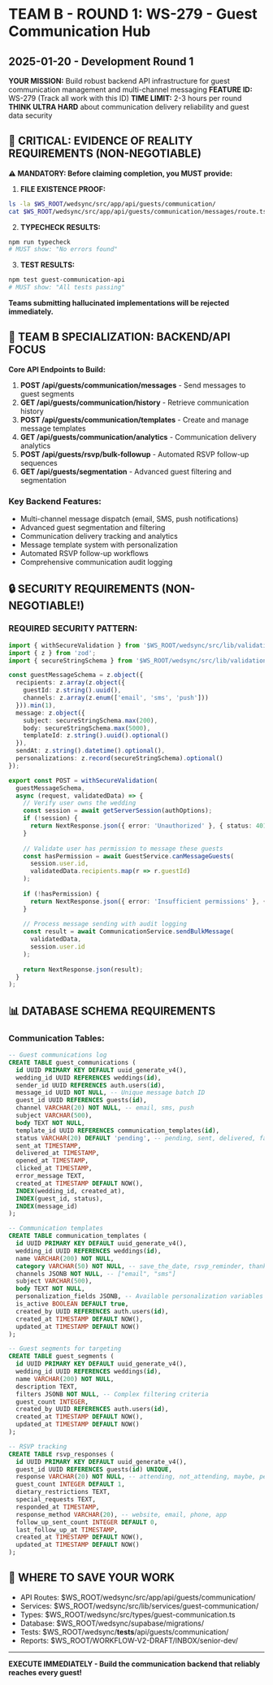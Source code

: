 # TEAM B - ROUND 1: WS-279 - Guest Communication Hub
## 2025-01-20 - Development Round 1

**YOUR MISSION:** Build robust backend API infrastructure for guest communication management and multi-channel messaging
**FEATURE ID:** WS-279 (Track all work with this ID)
**TIME LIMIT:** 2-3 hours per round
**THINK ULTRA HARD** about communication delivery reliability and guest data security

## 🚨 CRITICAL: EVIDENCE OF REALITY REQUIREMENTS (NON-NEGOTIABLE)

**⚠️ MANDATORY: Before claiming completion, you MUST provide:**

1. **FILE EXISTENCE PROOF:**
```bash
ls -la $WS_ROOT/wedsync/src/app/api/guests/communication/
cat $WS_ROOT/wedsync/src/app/api/guests/communication/messages/route.ts | head -20
```

2. **TYPECHECK RESULTS:**
```bash
npm run typecheck
# MUST show: "No errors found"
```

3. **TEST RESULTS:**
```bash
npm test guest-communication-api
# MUST show: "All tests passing"
```

**Teams submitting hallucinated implementations will be rejected immediately.**

## 🎯 TEAM B SPECIALIZATION: BACKEND/API FOCUS

**Core API Endpoints to Build:**

1. **POST /api/guests/communication/messages** - Send messages to guest segments
2. **GET /api/guests/communication/history** - Retrieve communication history
3. **POST /api/guests/communication/templates** - Create and manage message templates
4. **GET /api/guests/communication/analytics** - Communication delivery analytics
5. **POST /api/guests/rsvp/bulk-followup** - Automated RSVP follow-up sequences
6. **GET /api/guests/segmentation** - Advanced guest filtering and segmentation

### Key Backend Features:
- Multi-channel message dispatch (email, SMS, push notifications)
- Advanced guest segmentation and filtering
- Communication delivery tracking and analytics
- Message template system with personalization
- Automated RSVP follow-up workflows
- Comprehensive communication audit logging

## 🔒 SECURITY REQUIREMENTS (NON-NEGOTIABLE!)

### REQUIRED SECURITY PATTERN:
```typescript
import { withSecureValidation } from '$WS_ROOT/wedsync/src/lib/validation/middleware';
import { z } from 'zod';
import { secureStringSchema } from '$WS_ROOT/wedsync/src/lib/validation/schemas';

const guestMessageSchema = z.object({
  recipients: z.array(z.object({
    guestId: z.string().uuid(),
    channels: z.array(z.enum(['email', 'sms', 'push']))
  })).min(1),
  message: z.object({
    subject: secureStringSchema.max(200),
    body: secureStringSchema.max(5000),
    templateId: z.string().uuid().optional()
  }),
  sendAt: z.string().datetime().optional(),
  personalizations: z.record(secureStringSchema).optional()
});

export const POST = withSecureValidation(
  guestMessageSchema,
  async (request, validatedData) => {
    // Verify user owns the wedding
    const session = await getServerSession(authOptions);
    if (!session) {
      return NextResponse.json({ error: 'Unauthorized' }, { status: 401 });
    }
    
    // Validate user has permission to message these guests
    const hasPermission = await GuestService.canMessageGuests(
      session.user.id, 
      validatedData.recipients.map(r => r.guestId)
    );
    
    if (!hasPermission) {
      return NextResponse.json({ error: 'Insufficient permissions' }, { status: 403 });
    }
    
    // Process message sending with audit logging
    const result = await CommunicationService.sendBulkMessage(
      validatedData,
      session.user.id
    );
    
    return NextResponse.json(result);
  }
);
```

## 📊 DATABASE SCHEMA REQUIREMENTS

### Communication Tables:
```sql
-- Guest communications log
CREATE TABLE guest_communications (
  id UUID PRIMARY KEY DEFAULT uuid_generate_v4(),
  wedding_id UUID REFERENCES weddings(id),
  sender_id UUID REFERENCES auth.users(id),
  message_id UUID NOT NULL, -- Unique message batch ID
  guest_id UUID REFERENCES guests(id),
  channel VARCHAR(20) NOT NULL, -- email, sms, push
  subject VARCHAR(500),
  body TEXT NOT NULL,
  template_id UUID REFERENCES communication_templates(id),
  status VARCHAR(20) DEFAULT 'pending', -- pending, sent, delivered, failed, bounced
  sent_at TIMESTAMP,
  delivered_at TIMESTAMP,
  opened_at TIMESTAMP,
  clicked_at TIMESTAMP,
  error_message TEXT,
  created_at TIMESTAMP DEFAULT NOW(),
  INDEX(wedding_id, created_at),
  INDEX(guest_id, status),
  INDEX(message_id)
);

-- Communication templates
CREATE TABLE communication_templates (
  id UUID PRIMARY KEY DEFAULT uuid_generate_v4(),
  wedding_id UUID REFERENCES weddings(id),
  name VARCHAR(200) NOT NULL,
  category VARCHAR(50) NOT NULL, -- save_the_date, rsvp_reminder, thank_you, etc.
  channels JSONB NOT NULL, -- ["email", "sms"]
  subject VARCHAR(500),
  body TEXT NOT NULL,
  personalization_fields JSONB, -- Available personalization variables
  is_active BOOLEAN DEFAULT true,
  created_by UUID REFERENCES auth.users(id),
  created_at TIMESTAMP DEFAULT NOW(),
  updated_at TIMESTAMP DEFAULT NOW()
);

-- Guest segments for targeting
CREATE TABLE guest_segments (
  id UUID PRIMARY KEY DEFAULT uuid_generate_v4(),
  wedding_id UUID REFERENCES weddings(id),
  name VARCHAR(200) NOT NULL,
  description TEXT,
  filters JSONB NOT NULL, -- Complex filtering criteria
  guest_count INTEGER,
  created_by UUID REFERENCES auth.users(id),
  created_at TIMESTAMP DEFAULT NOW(),
  updated_at TIMESTAMP DEFAULT NOW()
);

-- RSVP tracking
CREATE TABLE rsvp_responses (
  id UUID PRIMARY KEY DEFAULT uuid_generate_v4(),
  guest_id UUID REFERENCES guests(id) UNIQUE,
  response VARCHAR(20) NOT NULL, -- attending, not_attending, maybe, pending
  guest_count INTEGER DEFAULT 1,
  dietary_restrictions TEXT,
  special_requests TEXT,
  responded_at TIMESTAMP,
  response_method VARCHAR(20), -- website, email, phone, app
  follow_up_sent_count INTEGER DEFAULT 0,
  last_follow_up_at TIMESTAMP,
  created_at TIMESTAMP DEFAULT NOW(),
  updated_at TIMESTAMP DEFAULT NOW()
);
```

## 💾 WHERE TO SAVE YOUR WORK
- API Routes: $WS_ROOT/wedsync/src/app/api/guests/communication/
- Services: $WS_ROOT/wedsync/src/lib/services/guest-communication/
- Types: $WS_ROOT/wedsync/src/types/guest-communication.ts
- Database: $WS_ROOT/wedsync/supabase/migrations/
- Tests: $WS_ROOT/wedsync/__tests__/api/guests/communication/
- Reports: $WS_ROOT/WORKFLOW-V2-DRAFT/INBOX/senior-dev/

---

**EXECUTE IMMEDIATELY - Build the communication backend that reliably reaches every guest!**